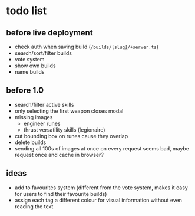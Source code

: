 # todo list

## before live deployment
- check auth when saving build (`/builds/[slug]/+server.ts`)
- search/sort/filter builds
- vote system
- show own builds
- name builds

## before 1.0
- search/filter active skills
- only selecting the first weapon closes modal
- missing images
    - engineer runes
    - thrust versatility skills (legionaire)
- cut bounding box on runes cause they overlap
- delete builds
- sending all 100s of images at once on every request seems bad, maybe request once and cache in browser?

## ideas
- add to favourites system (different from the vote system, makes it easy for users to find their favourite builds)
- assign each tag a different colour for visual information without even reading the text